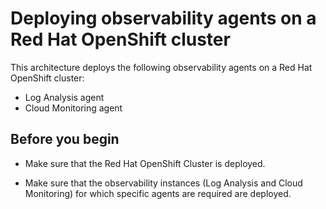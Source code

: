 # Deploying observability agents on a Red Hat OpenShift cluster

This architecture deploys the following observability agents on a Red Hat OpenShift cluster:

* Log Analysis agent
* Cloud Monitoring agent

## Before you begin

* Make sure that the Red Hat OpenShift Cluster is deployed.

* Make sure that the observability instances (Log Analysis and Cloud Monitoring) for which specific agents are required are deployed.
